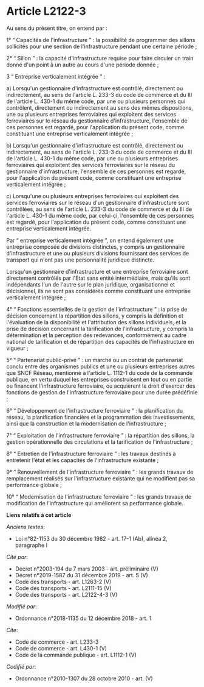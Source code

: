 # Article L2122-3

Au sens du présent titre, on entend par : 

1° “ Capacités de l'infrastructure ” : la possibilité de programmer des sillons sollicités pour une section de
l'infrastructure pendant une certaine période ; 

2° “ Sillon ” : la capacité d'infrastructure requise pour faire circuler un train donné d'un point à un autre au cours d'une
période donnée ; 

3 “ Entreprise verticalement intégrée ” : 

a) Lorsqu'un gestionnaire d'infrastructure est contrôlé, directement ou indirectement, au sens de l'article L. 233-3 du code
de commerce et du III de l'article L. 430-1 du même code, par une ou plusieurs personnes qui contrôlent, directement ou
indirectement au sens des mêmes dispositions, une ou plusieurs entreprises ferroviaires qui exploitent des services
ferroviaires sur le réseau du gestionnaire d'infrastructure, l'ensemble de ces personnes est regardé, pour l'application du
présent code, comme constituant une entreprise verticalement intégrée ; 

b) Lorsqu'un gestionnaire d'infrastructure est contrôlé, directement ou indirectement, au sens de l'article L. 233-3 du code
de commerce et du III de l'article L. 430-1 du même code, par une ou plusieurs entreprises ferroviaires qui exploitent des
services ferroviaires sur le réseau du gestionnaire d'infrastructure, l'ensemble de ces personnes est regardé, pour
l'application du présent code, comme constituant une entreprise verticalement intégrée ; 

c) Lorsqu'une ou plusieurs entreprises ferroviaires qui exploitent des services ferroviaires sur le réseau d'un gestionnaire
d'infrastructure sont contrôlées, au sens de l'article L. 233-3 du code de commerce et du III de l'article L. 430-1 du même
code, par celui-ci, l'ensemble de ces personnes est regardé, pour l'application du présent code, comme constituant une
entreprise verticalement intégrée. 

Par “ entreprise verticalement intégrée ”, on entend également une entreprise composée de divisions distinctes, y compris un
gestionnaire d'infrastructure et une ou plusieurs divisions fournissant des services de transport qui n'ont pas une
personnalité juridique distincte. 

Lorsqu'un gestionnaire d'infrastructure et une entreprise ferroviaire sont directement contrôlés par l'Etat sans entité
intermédiaire, mais qu'ils sont indépendants l'un de l'autre sur le plan juridique, organisationnel et décisionnel, ils ne
sont pas considérés comme constituant une entreprise verticalement intégrée ; 

4° “ Fonctions essentielles de la gestion de l'infrastructure ” : la prise de décision concernant la répartition des sillons,
y compris la définition et l'évaluation de la disponibilité et l'attribution des sillons individuels, et la prise de décision
concernant la tarification de l'infrastructure, y compris la détermination et la perception des redevances, conformément au
cadre national de tarification et de répartition des capacités de l'infrastructure en vigueur ; 

5° “ Partenariat public-privé ” : un marché ou un contrat de partenariat conclu entre des organismes publics et une ou
plusieurs entreprises autres que SNCF Réseau, mentionné à l'article L. 1112-1 du code de la commande publique, en vertu
duquel les entreprises construisent en tout ou en partie ou financent l'infrastructure ferroviaire, ou acquièrent le droit
d'exercer des fonctions de gestion de l'infrastructure ferroviaire pour une durée prédéfinie ; 

6° “ Développement de l'infrastructure ferroviaire ” : la planification du réseau, la planification financière et la
programmation des investissements, ainsi que la construction et la modernisation de l'infrastructure ; 

7° “ Exploitation de l'infrastructure ferroviaire ” : la répartition des sillons, la gestion opérationnelle des circulations
et la tarification de l'infrastructure ; 

8° “ Entretien de l'infrastructure ferroviaire ” : les travaux destinés à entretenir l'état et les capacités de
l'infrastructure existante ; 

9° “ Renouvellement de l'infrastructure ferroviaire ” : les grands travaux de remplacement réalisés sur l'infrastructure
existante qui ne modifient pas sa performance globale ; 

10° “ Modernisation de l'infrastructure ferroviaire ” : les grands travaux de modification de l'infrastructure qui améliorent
sa performance globale.

**Liens relatifs à cet article**

_Anciens textes_:

  - Loi n°82-1153 du 30 décembre 1982 - art. 17-1 (Ab), alinéa 2, paragraphe I

_Cité par_:

  - Décret n°2003-194 du 7 mars 2003 - art. préliminaire (V)
  - Décret n°2019-1587 du 31 décembre 2019 - art. 5 (V)
  - Code des transports - art. L1263-2 (V)
  - Code des transports - art. L2111-15 (V)
  - Code des transports - art. L2122-4-3 (V)

_Modifié par_:

  - Ordonnance n°2018-1135 du 12 décembre 2018 - art. 1

_Cite_:

  - Code de commerce - art. L233-3
  - Code de commerce - art. L430-1 (V)
  - Code de la commande publique - art. L1112-1 (V)

_Codifié par_:

  - Ordonnance n°2010-1307 du 28 octobre 2010 - art. (V)

